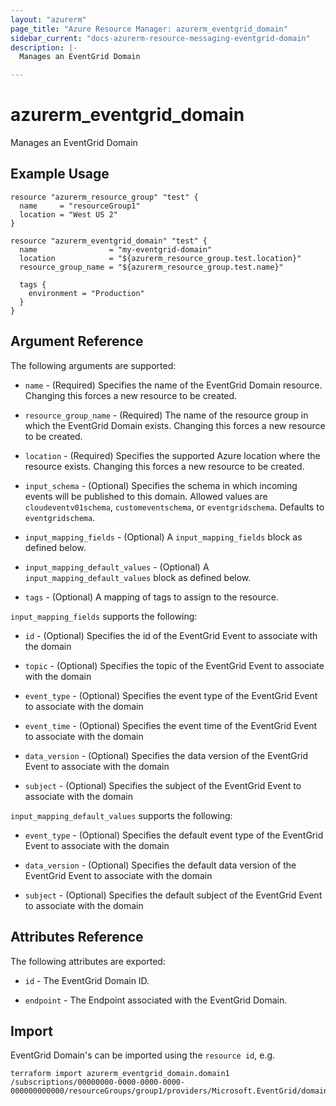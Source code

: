 ```yaml
---
layout: "azurerm"
page_title: "Azure Resource Manager: azurerm_eventgrid_domain"
sidebar_current: "docs-azurerm-resource-messaging-eventgrid-domain"
description: |-
  Manages an EventGrid Domain

---
```


# azurerm_eventgrid_domain

Manages an EventGrid Domain

## Example Usage

```hcl
resource "azurerm_resource_group" "test" {
  name     = "resourceGroup1"
  location = "West US 2"
}

resource "azurerm_eventgrid_domain" "test" {
  name                = "my-eventgrid-domain"
  location            = "${azurerm_resource_group.test.location}"
  resource_group_name = "${azurerm_resource_group.test.name}"

  tags {
    environment = "Production"
  }
}
```

## Argument Reference

The following arguments are supported:

* `name` - (Required) Specifies the name of the EventGrid Domain resource. Changing this forces a new resource to be created.

* `resource_group_name` - (Required) The name of the resource group in which the EventGrid Domain exists. Changing this forces a new resource to be created.

* `location` - (Required) Specifies the supported Azure location where the resource exists. Changing this forces a new resource to be created.

* `input_schema` - (Optional) Specifies the schema in which incoming events will be published to this domain. Allowed values are `cloudeventv01schema`, `customeventschema`, 
or `eventgridschema`. Defaults to `eventgridschema`.

* `input_mapping_fields` - (Optional) A `input_mapping_fields` block as defined below.

* `input_mapping_default_values` - (Optional) A `input_mapping_default_values` block as defined below.

* `tags` - (Optional) A mapping of tags to assign to the resource.

`input_mapping_fields` supports the following:

* `id` - (Optional) Specifies the id of the EventGrid Event to associate with the domain

* `topic` - (Optional) Specifies the topic of the EventGrid Event to associate with the domain

* `event_type` - (Optional) Specifies the event type of the EventGrid Event to associate with the domain

* `event_time` - (Optional) Specifies the event time of the EventGrid Event to associate with the domain

* `data_version` - (Optional) Specifies the data version of the EventGrid Event to associate with the domain

* `subject` - (Optional) Specifies the subject of the EventGrid Event to associate with the domain

`input_mapping_default_values` supports the following: 

* `event_type` - (Optional) Specifies the default event type of the EventGrid Event to associate with the domain

* `data_version` - (Optional) Specifies the default data version of the EventGrid Event to associate with the domain

* `subject` - (Optional) Specifies the default subject of the EventGrid Event to associate with the domain

## Attributes Reference

The following attributes are exported:

* `id` - The EventGrid Domain ID.

* `endpoint` - The Endpoint associated with the EventGrid Domain.

## Import

EventGrid Domain's can be imported using the `resource id`, e.g.

```shell
terraform import azurerm_eventgrid_domain.domain1 /subscriptions/00000000-0000-0000-0000-000000000000/resourceGroups/group1/providers/Microsoft.EventGrid/domains/domain1
```
